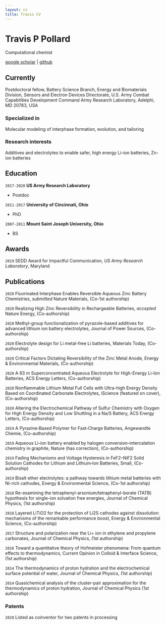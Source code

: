 ```yaml
---
layout: cv
title: Travis CV
---
```

# Travis P Pollard
Computational chemist

<div id="webaddress">
<a href="https://scholar.google.com/citations?user=bW3xa4MAAAAJ&hl=en">google scholar</a>
| <a href="https://github.com/pollardtp">github</a>
</div>


## Currently

Postdoctoral fellow, Battery Science Branch, Energy and Biomaterials Division, Sensors and Electron Devices Directorate, U.S. Army Combat Capabilities Development Command Army Research Laboratory, Adelphi, MD 20783, USA

### Specialized in

Molecular modeling of interphase formation, evolution, and tailoring


### Research interests

Additives and electrolytes to enable safer, high energy Li-ion batteries, Zn-ion batteries


## Education

`2017-2020`
__US Army Research Laboratory__

- Postdoc

`2011-2017`
__University of Cincinnati, Ohio__

- PhD

`2007-2011`
__Mount Saint Joseph University, Ohio__

- BS



## Awards

`2019`
SEDD Award for Impactful Communication, *US Army Research Laboratory*, Maryland



## Publications

<!-- A list is also available [online](http://scholar.google.co.uk/citations?user=LTOTl0YAAAAJ) -->

`2020`
Fluorinated Interphase Enables Reversible Aqueous Zinc Battery Chemistries, *submitted* Nature Materials, (Co-1st authorship)

`2020`
Realizing High Zinc Reversibility in Rechargeable Batteries, *accepted* Nature Energy, (Co-authorship)

`2020`
Methyl-group functionalization of pyrazole-based additives for advanced lithium ion battery electrolytes, Journal of Power Sources, (Co-authorship)

`2020`
Electrolyte design for Li metal-free Li batteries, Materials Today, (Co-authorship)

`2020`
Critical Factors Dictating Reversibility of the Zinc Metal Anode, Energy & Environmental Materials, (Co-authorship)

`2020`
A 63 m Superconcentrated Aqueous Electrolyte for High-Energy Li-Ion Batteries, ACS Energy Letters, (Co-authorship)

`2020`
Nonflammable Lithium Metal Full Cells with Ultra-high Energy Density Based on Coordinated Carbonate Electrolytes, iScience (featured on cover), (Co-authorship)

`2020`
Altering the Electrochemical Pathway of Sulfur Chemistry with Oxygen for High Energy Density and Low Shuttling in a Na/S Battery, ACS Energy Letters, (Co-authorship)

`2019`
A Pyrazine‐Based Polymer for Fast‐Charge Batteries, Angewandte Chemie, (Co-authorship)

`2019`
Aqueous Li-ion battery enabled by halogen conversion–intercalation chemistry in graphite, Nature (has correction), (Co-authorship)

`2019`
Fading Mechanisms and Voltage Hysteresis in FeF2–NiF2 Solid Solution Cathodes for Lithium and Lithium‐Ion Batteries, Small, (Co-authorship)

`2019`
Bisalt ether electrolytes: a pathway towards lithium metal batteries with Ni-rich cathodes, Energy & Environmental Science, (Co-1st authorship)

`2018`
Re-examining the tetraphenyl-arsonium/tetraphenyl-borate (TATB) hypothesis for single-ion solvation free energies, Journal of Chemical Physics, (1st authorship)

`2018`
Layered LiTiO2 for the protection of Li2S cathodes against dissolution: mechanisms of the remarkable performance boost, Energy & Environmental Science, (Co-authorship)

`2017`
Structure and polarization near the Li+ ion in ethylene and propylene carbonates, Journal of Chemical Physics, (1st authorship)

`2016`
Toward a quantitative theory of Hofmeister phenomena: From quantum effects to thermodynamics, Current Opinion in Colloid & Interface Science, (1st authorship)

`2014`
The thermodynamics of proton hydration and the electrochemical surface potential of water, Journal of Chemical Physics, (1st authorship)

`2014`
Quasichemical analysis of the cluster-pair approximation for the thermodynamics of proton hydration, Journal of Chemical Physics (1st authorship)


### Patents

`2020`
Listed as coinventor for two patents in processing


<!-- ### Footer

Last updated: June 2020 -->
